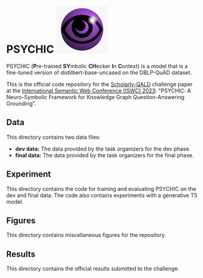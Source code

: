  # PSYCHIC ![alt text for screen readers](/figures/psychic.jpg "PSYCHIC")
PSYCHIC (**P**re-trained **SY**mbolic **CH**ecker **I**n **C**ontext) is a model that is a fine-tuned version of distilbert-base-uncased on the DBLP-QuAD dataset.

This is the official code repository for the [Scholarly-QALD](https://kgqa.github.io/scholarly-QALD-challenge/2023/) challenge paper at the [International Semantic Web Conference (ISWC) 2023](https://iswc2023.semanticweb.org/semantic-web-challenges/): "PSYCHIC: A Neuro-Symbolic Framework for Knowledge Graph Question-Answering Grounding".

## Data
This directory contains two data files:
- **dev data:** The data provided by the task organizers for the dev phase.
- **final data:** The data provided by the task organizers for the final phase.

## Experiment
This directory contains the code for training and evaluating PSYCHIC on the dev and final data. The code also contains experiments with a generative T5 model.

## Figures
This directory contains miscellaneous figures for the repository.
## Results
This directory contains the official results submitted to the challenge.
